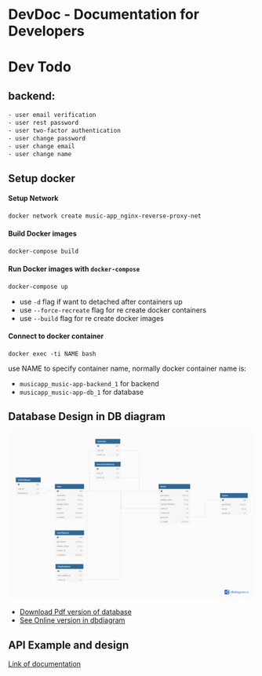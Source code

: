 # DevDoc - Documentation for Developers
# Dev Todo
## backend:
    - user email verification
    - user rest password
    - user two-factor authentication
    - user change password
    - user change email
    - user change name
## Setup docker
#### Setup Network

```bash
docker network create music-app_nginx-reverse-proxy-net
```

#### Build Docker images

```bash
docker-compose build
```
#### Run Docker images with `docker-compose`
```bash
docker-compose up
```
- use `-d` flag if want to detached after containers up
- use `--force-recreate` flag for re create docker containers 
- use `--build` flag for re create docker images

#### Connect to docker container
```
docker exec -ti NAME bash 
```
use NAME to specify container name, normally docker container name is:

- `musicapp_music-app-backend_1` for backend
 - `musicapp_music-app-db_1` for database


## Database Design in DB diagram
![Database Design Of Music App](/assets/DatabaseDesign.png)

- [Download Pdf version of database](/assets/DatabaseDesign.pdf)
- [See Online version in dbdiagram](https://dbdiagram.io/d/620b9b8f85022f4ee598fca9)

## API Example and design
[Link of documentation](/backend/docs/index.html)